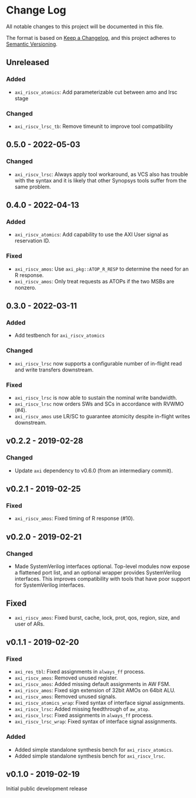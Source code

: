 # Change Log

All notable changes to this project will be documented in this file.

The format is based on [Keep a Changelog](http://keepachangelog.com/), and this project adheres to
[Semantic Versioning](http://semver.org).

## Unreleased

### Added
- `axi_riscv_atomics`: Add parameterizable cut between amo and lrsc stage

### Changed
- `axi_riscv_lrsc_tb`: Remove timeunit to improve tool compatibility

## 0.5.0 - 2022-05-03

### Changed
- `axi_riscv_lrsc`: Always apply tool workaround, as VCS also has trouble with the syntax and
  it is likely that other Synopsys tools suffer from the same problem.


## 0.4.0 - 2022-04-13

### Added
- `axi_riscv_atomics`: Add capability to use the AXI User signal as reservation ID.

### Fixed
- `axi_riscv_amos`: Use `axi_pkg::ATOP_R_RESP` to determine the need for an R response.
- `axi_riscv_amos`: Only treat requests as ATOPs if the two MSBs are nonzero.


## 0.3.0 - 2022-03-11

### Added
- Add testbench for `axi_riscv_atomics`

### Changed
- `axi_riscv_lrsc` now supports a configurable number of in-flight read and write transfers
  downstream.

### Fixed
- `axi_riscv_lrsc` is now able to sustain the nominal write bandwidth.
- `axi_riscv_lrsc` now orders SWs and SCs in accordance with RVWMO (#4).
- `axi_riscv_amos` use LR/SC to guarantee atomicity despite in-flight writes downstream.


## v0.2.2 - 2019-02-28

### Changed
- Update `axi` dependency to v0.6.0 (from an intermediary commit).


## v0.2.1 - 2019-02-25

### Fixed
- `axi_riscv_amos`: Fixed timing of R response (#10).


## v0.2.0 - 2019-02-21

### Changed
- Made SystemVerilog interfaces optional.  Top-level modules now expose a flattened port list, and
  an optional wrapper provides SystemVerilog interfaces.  This improves compatibility with tools
  that have poor support for SystemVerilog interfaces.


## Fixed
- `axi_riscv_amos`: Fixed burst, cache, lock, prot, qos, region, size, and user of ARs.


## v0.1.1 - 2019-02-20

### Fixed
- `axi_res_tbl`: Fixed assignments in `always_ff` process.
- `axi_riscv_amos`: Removed unused register.
- `axi_riscv_amos`: Added missing default assignments in AW FSM.
- `axi_riscv_amos`: Fixed sign extension of 32bit AMOs on 64bit ALU.
- `axi_riscv_amos`: Removed unused signals.
- `axi_riscv_atomics_wrap`: Fixed syntax of interface signal assignments.
- `axi_riscv_lrsc`: Added missing feedthrough of `aw_atop`.
- `axi_riscv_lrsc`: Fixed assignments in `always_ff` process.
- `axi_riscv_lrsc_wrap`: Fixed syntax of interface signal assignments.

### Added
- Added simple standalone synthesis bench for `axi_riscv_atomics`.
- Added simple standalone synthesis bench for `axi_riscv_lrsc`.


## v0.1.0 - 2019-02-19

Initial public development release
